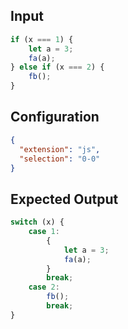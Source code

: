 
## Input
```javascript input
if (x === 1) {
    let a = 3;
    fa(a);
} else if (x === 2) {
    fb();
}
```

## Configuration
```json configuration
{
  "extension": "js",
  "selection": "0-0"
}
```

## Expected Output
```javascript expected output
switch (x) {
    case 1:
        {
            let a = 3;
            fa(a);
        }
        break;
    case 2:
        fb();
        break;
}
```
